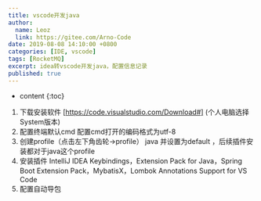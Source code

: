 ```yaml
---
title: vscode开发java
author:
  name: Leoz
  link: https://gitee.com/Arno-Code
date: 2019-08-08 14:10:00 +0800
categories: [IDE, vscode]
tags: [RocketMQ]
excerpt: idea转vscode开发java，配置信息记录
published: true
---
```

* content
{:toc}


1. 下载安装软件 [https://code.visualstudio.com/Download#] (个人电脑选择System版本)
2. 配置终端默认cmd 配置cmd打开的编码格式为utf-8
3. 创建profile（点击左下角齿轮->profile） java 并设置为default ，后续插件安装都对于java这个profile
4. 安装插件 IntelliJ IDEA Keybindings，Extension Pack for Java，Spring Boot Extension Pack，MybatisX，Lombok Annotations Support for VS Code
5. 配置自动导包 